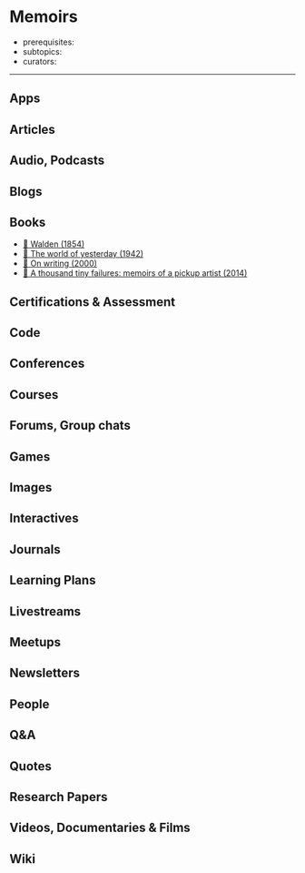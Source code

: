 # Memoirs

- prerequisites:
- subtopics:
- curators:

------

## Apps

## Articles

## Audio, Podcasts

## Blogs

## Books

- [📕 Walden (1854)](http://www.goodreads.com/book/show/16902.Walden)
- [📕 The world of yesterday (1942)](http://www.goodreads.com/book/show/629429.The_World_of_Yesterday)
- [📕 On writing (2000)](http://www.goodreads.com/book/show/10569.On_Writing)
- [📕 A thousand tiny failures: memoirs of a pickup artist (2014)](http://www.goodreads.com/book/show/18711276-a-thousand-tiny-failures)

## Certifications & Assessment

## Code

## Conferences

## Courses

## Forums, Group chats

## Games

## Images

## Interactives

## Journals

## Learning Plans

## Livestreams

## Meetups

## Newsletters

## People

## Q&A

## Quotes

## Research Papers

## Videos, Documentaries & Films

## Wiki
